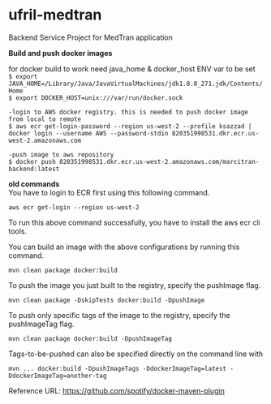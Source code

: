 # ufril-medtran

Backend Service Project for MedTran application


**Build and push docker images**

for docker build to work need java_home & docker_host ENV var to be set  
`$ export JAVA_HOME=/Library/Java/JavaVirtualMachines/jdk1.8.0_271.jdk/Contents/Home`  
`$ export DOCKER_HOST=unix:///var/run/docker.sock`
                                
    -login to AWS docker registry. this is needed to push docker image from local to remote
    $ aws ecr get-login-password --region us-west-2 --profile ksazzad | docker login --username AWS --password-stdin 820351998531.dkr.ecr.us-west-2.amazonaws.com
    
    -push image to aws repository
    $ docker push 820351998531.dkr.ecr.us-west-2.amazonaws.com/marcitran-backend:latest


**old commands**  
You have to login to ECR first using this following command.

`aws ecr get-login --region us-west-2`

To run this above command successfully, you have to install the aws ecr cli tools.

You can build an image with the above configurations by running this command.

`mvn clean package docker:build`

To push the image you just built to the registry, specify the pushImage flag.

`mvn clean package -DskipTests docker:build -DpushImage`

To push only specific tags of the image to the registry, specify the pushImageTag flag.

`mvn clean package docker:build -DpushImageTag`

Tags-to-be-pushed can also be specified directly on the command line with

`mvn ... docker:build -DpushImageTags -DdockerImageTag=latest -DdockerImageTag=another-tag`

Reference URL: https://github.com/spotify/docker-maven-plugin

